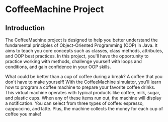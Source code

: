 # CoffeeMachine Project

## Introduction

The CoffeeMachine project is designed to help you better understand the fundamental principles of Object-Oriented Programming (OOP) in Java. It aims to teach you core concepts such as classes, class methods, attributes, and OOP best practices. In this project, you'll have the opportunity to practice working with methods, challenge yourself with loops and conditions, and gain confidence in your OOP skills.

What could be better than a cup of coffee during a break? A coffee that you don't have to make yourself! With the CoffeeMachine simulator, you'll learn how to program a coffee machine to prepare your favorite coffee drinks. This virtual machine operates with typical products like coffee, milk, sugar, and plastic cups. When any of these items run out, the machine will display a notification. You can select from three types of coffee: espresso, cappuccino, and latte. Plus, the machine collects the money for each cup of coffee you make!
